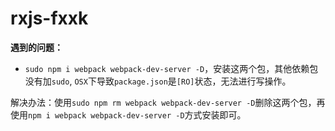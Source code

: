 # rxjs-fxxk

__遇到的问题：__

* `sudo npm i webpack webpack-dev-server -D`，安装这两个包，其他依赖包没有加`sudo`, `OSX`下导致`package.json`是`[RO]`状态，无法进行写操作。

解决办法：使用`sudo npm rm webpack webpack-dev-server -D`删除这两个包，再使用`npm i webpack webpack-dev-server -D`方式安装即可。
